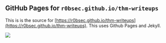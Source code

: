 ## GitHub Pages for `r0bsec.github.io/thm-writeups`

This is is the source for [https://r0bsec.github.io/thm-writeups](https://r0bsec.github.io/thm-writeups). This uses Github Pages and Jekyll.

![](https://github.com/r0bsec/thm-writeups/actions/workflows/pages/pages-build-deployment/badge.svg)